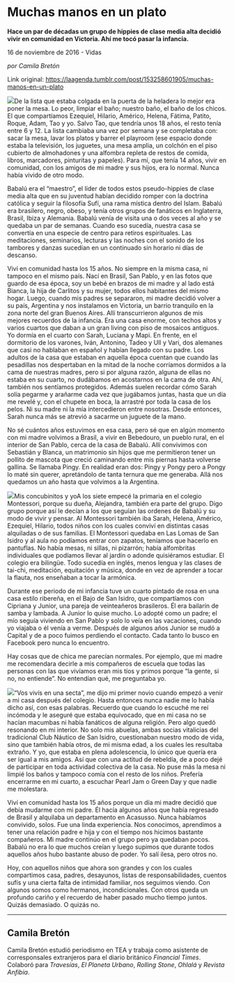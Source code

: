 # Muchas manos en un plato

**Hace un par de décadas un grupo de hippies de clase media alta decidió vivir en comunidad en Victoria. Ahí me tocó pasar la infancia.**

16 de noviembre de 2016 - Vidas

_por Camila Bretón_

Link original: https://laagenda.tumblr.com/post/153258601905/muchas-manos-en-un-plato

![](https://64.media.tumblr.com/90a045ba06ce8d0786c79a30bfb4f8b0/tumblr_inline_pjzros0iW31t6q87u_500.jpg)De la lista que estaba colgada en la puerta de la heladera lo mejor era poner la mesa. Lo peor, limpiar el baño; nuestro baño, el baño de los chicos. El que compartíamos Ezequiel, Hilario, Américo, Helena, Fátima, Patito, Roque, Adam, Tao y yo. Salvo Tao, que tendría unos 18 años, el resto tenía entre 6 y 12. La lista cambiaba una vez por semana y se completaba con: sacar la mesa, lavar los platos y barrer el playroom (ese espacio donde estaba la televisión, los juguetes, una mesa amplia, un colchón en el piso cubierto de almohadones y una alfombra repleta de restos de comida, libros, marcadores, pinturitas y papeles). Para mí, que tenía 14 años, vivir en comunidad, con los amigos de mi madre y sus hijos, era lo normal. Nunca había vivido de otro modo.

 
Babalú era el “maestro”, el líder de todos estos pseudo-hippies de clase media alta que en su juventud habían decidido romper con la doctrina católica y seguir la filosofía Sufí, una rama mística dentro del Islam. Babalú era brasilero, negro, obeso, y tenía otros grupos de fanáticos en Inglaterra, Brasil, Ibiza y Alemania. Babalú venía de visita una o dos veces al año y se quedaba un par de semanas. Cuando eso sucedía, nuestra casa se convertía en una especie de centro para retiros espirituales. Las meditaciones, seminarios, lecturas y las noches con el sonido de los tambores y danzas sucedían en un continuado sin horario ni días de descanso.


Viví en comunidad hasta los 15 años. No siempre en la misma casa, ni tampoco en el mismo país. Nací en Brasil, San Pablo, y en las fotos que guardo de esa época, soy un bebé en brazos de mi madre y al lado está Bianca, la hija de Carlitos y su mujer, todos ellos habitantes del mismo hogar. Luego, cuando mis padres se separaron, mi madre decidió volver a su país, Argentina y nos instalamos en Victoria, un barrio tranquilo en la zona norte del gran Buenos Aires. Allí transcurrieron algunos de mis mejores recuerdos de la infancia. Era una casa enorme, con techos altos y varios cuartos que daban a un gran living con piso de mosaicos antiguos. Yo dormía en el cuarto con Sarah, Luciana y Mapi. En frente, en el dormitorio de los varones, Iván, Antonino, Tadeo y Ull y Vari, dos alemanes que casi no hablaban en español y habían llegado con su padre. Los adultos de la casa que estaban en aquella época cuentan que cuando las pesadillas nos despertaban en la mitad de la noche corríamos dormidos a la cama de nuestras madres, pero si por alguna razón, alguna de ellas no estaba en su cuarto, no dudábamos en acostarnos en la cama de otra. Ahí, también nos sentíamos protegidos. Además suelen recordar cómo Sarah solía pegarme y arañarme cada vez que jugábamos juntas, hasta que un día me revelé y, con el chupete en boca, la arrastré por toda la casa de los pelos. Ni su madre ni la mía intercedieron entre nosotras. Desde entonces, Sarah nunca más se atrevió a sacarme un juguete de la mano. 


No sé cuántos años estuvimos en esa casa, pero sé que en algún momento con mi madre volvimos a Brasil, a vivir en Bebedouro, un pueblo rural, en el interior de San Pablo, cerca de la casa de Babalú. Allí convivimos con Sebastián y Blanca, un matrimonio sin hijos que me permitieron tener un pollito de mascota que creció caminando entre mis piernas hasta volverse gallina. Se llamaba Pingy. En realidad eran dos: Pingy y Pongy pero a Pongy lo maté sin querer, apretándolo de tanta ternura que me generaba. Allá nos quedamos un año hasta que volvimos a la Argentina.


![](https://64.media.tumblr.com/90a045ba06ce8d0786c79a30bfb4f8b0/tumblr_inline_pjzros0iW31t6q87u_500.jpg)Mis concubinitos y yoA los siete empecé la primaria en el colegio Montessori, porque su dueña, Alejandra, también era parte del grupo. Digo grupo porque así le decían a los que seguían las ordenes de Babalú y su modo de vivir y pensar.
Al Montessori también iba Sarah, Helena, Américo, Ezequiel, Hilario, todos niños con los cuales conviví en distintas casas alquiladas o de sus familias. El Montessori quedaba en Las Lomas de San Isidro y al aula no podíamos entrar con zapatos, teníamos que hacerlo en pantuflas. No había mesas, ni sillas, ni pizarrón; había alfombritas individuales que podíamos llevar al jardín o adonde quisiéramos estudiar. El colegio era bilingüe. Todo sucedía en inglés, menos lengua y las clases de tai-chi, meditación, equitación y música, donde en vez de aprender a tocar la flauta, nos enseñaban a tocar la armónica.


Durante ese periodo de mi infancia tuve un cuarto pintado de rosa en una casa estilo ribereña, en el Bajo de San Isidro, que compartíamos con Cipriana y Junior, una pareja de veinteañeros brasileros. Él era bailarín de samba y lambada. A Junior lo quise mucho. Lo adopté como un padre; el mío seguía viviendo en San Pablo y solo lo veía en las vacaciones, cuando yo viajaba o él venía a verme. Después de algunos años Junior se mudó a Capital y de a poco fuimos perdiendo el contacto. Cada tanto lo busco en Facebook pero nunca lo encuentro.
 


Hay cosas que de chica me parecían normales. Por ejemplo, que mi madre me recomendara decirle a mis compañeros de escuela que todas las personas con las que vivíamos eran mis tíos y primos porque “la gente, si no, no entiende”. No entendían qué, me preguntaba yo. 


![](https://64.media.tumblr.com/5067d1f0cbdbbe77b6b00f6828aa17cf/tumblr_inline_pjzrotnBIQ1t6q87u_250.jpg)“Vos vivís en una secta”, me dijo mi primer novio cuando empezó a venir a mi casa después del colegio. Hasta entonces nunca nadie me lo había dicho así, con esas palabras. Recuerdo que cuando lo escuché me reí incómoda y le aseguré que estaba equivocado, que en mi casa no se hacían macumbas ni había fanáticos de alguna religión. Pero algo quedó resonando en mi interior. No solo mis abuelas, ambas socias vitalicias del tradicional Club Náutico de San Isidro, cuestionaban nuestro modo de vida, sino que también había otros, de mi misma edad, a los cuales les resultaba extraño. Y yo, que estaba en plena adolescencia, lo único que quería era ser igual a mis amigos. Así que con una actitud de rebeldía, de a poco dejé de participar en toda actividad colectiva de la casa. No puse más la mesa ni limpié los baños y tampoco comía con el resto de los niños. Prefería encerrarme en mi cuarto, a escuchar Pearl Jam o Green Day y que nadie me molestara. 


Viví en comunidad hasta los 15 años porque un día mi madre decidió que debía mudarme con mi padre. Él hacía algunos años que había regresado de Brasil y alquilaba un departamento en Acasusso. Nunca habíamos convivido, solos. Fue una linda experiencia. Nos conocimos, aprendimos a tener una relación padre e hija y con el tiempo nos hicimos bastante compañeros. Mi madre continúo en el grupo pero ya quedaban pocos. Babalú no era lo que muchos creían y luego supimos que durante todos aquellos años hubo bastante abuso de poder. Yo salí ilesa, pero otros no. 


Hoy, con aquellos niños que ahora son grandes y con los cuales compartimos casa, padres, desayunos, listas de responsabilidades, cuentos sufís y una cierta falta de intimidad familiar, nos seguimos viendo. Con algunos somos como hermanos, incondicionales. Con otros queda un profundo cariño y el recuerdo de haber pasado mucho tiempo juntos. Quizás demasiado. O quizás no. 
 

  




---

Camila Bretón
-------------

Camila Bretón estudió periodismo en TEA y trabaja como asistente de corresponsales extranjeros para el diario británico *Financial Times*. Colaboró para *Travesías*, *El Planeta Urbano*, *Rolling Stone*, *Ohlalá* y *Revista Anfibia*.


